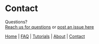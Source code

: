 # Contact 

Questions? <br>  <a href="https://www.walklists.com/contact" target="_blank" rel="noopener">Reach us for questions</a>   or <a href="https://github.com/scalecampaign/walklists-help/issues" target="_blank" rel="noopener">post an issue here</a> 

[Home](./README) | [FAQ](./faq/index) | [Tutorials](./tutorials/index) | [About](./about/index) | [Contact](./contact/index)
